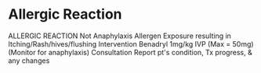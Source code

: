 # Allergic Reaction

ALLERGIC REACTION
Not Anaphylaxis
Allergen Exposure resulting in  Itching/Rash/hives/flushing
Intervention
Benadryl 1mg/kg IVP  (Max = 50mg)
(Monitor for anaphylaxis)
Consultation  Report pt's condition, Tx progress, & any changes
